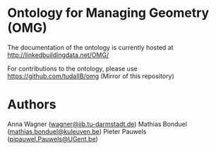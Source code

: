 Ontology for Managing Geometry (OMG)
===================
The documentation of the ontology is currently hosted at http://linkedbuildingdata.net/OMG/

For contributions to the ontology, please use https://github.com/tudaIIB/omg (Mirror of this repository)

Authors
===================
Anna Wagner (wagner@iib.tu-darmstadt.de)
Mathias Bonduel (mathias.bonduel@kuleuven.be)
Pieter Pauwels (pipauwel.Pauwels@UGent.be)